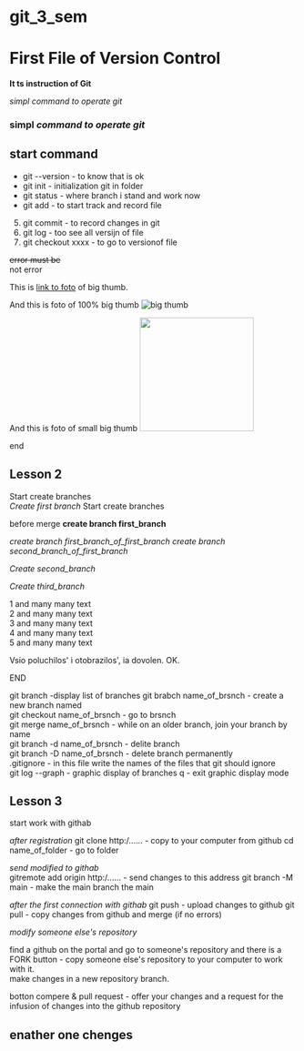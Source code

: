 # git_3_sem

# First File of Version Control
**It ts instruction of Git**  

*simpl command to operate git*  
### simpl _command to operate git_  

## start command  
* git --version - to know that is ok  
* git init - initialization git in folder  
* git status - where branch i stand and work now  
* git add - to start track and record file  
5. git commit - to record changes in git  
6. git log - too see all versijn of file  
7. git checkout xxxx - to go to versionof file  

~~error must be~~  
not error

This is [link to foto](https://thumbs.dreamstime.com/b/businessman-hand-s-thumb-up-219347.jpg) of big thumb.  

And this is foto of 100% big thumb
![big thumb](https://thumbs.dreamstime.com/b/businessman-hand-s-thumb-up-219347.jpg)  

And this is foto of small big thumb
[<img src="https://thumbs.dreamstime.com/b/businessman-hand-s-thumb-up-219347.jpg" width="200"/>](https://thumbs.dreamstime.com/b/businessman-hand-s-thumb-up-219347.jpg)  

end

## Lesson 2
Start create branches  
_Create first branch_
Start create branches

before merge
**create branch first_branch**

_create branch first_branch_of_first_branch_
_create branch second_branch_of_first_branch_

_Create second_branch_

_Create third_branch_

1 and many many text  
2 and many many text  
3 and many many text   
4 and many many text  
5 and many many text  

Vsio poluchilos' i otobrazilos', ia dovolen. OK.

END

git branch -display list of branches 
git brabch name_of_brsnch - create a new branch named  
git checkout name_of_brsnch - go to brsnch  
git merge name_of_brsnch - while on an older branch, join your branch by name  
git branch -d name_of_brsnch - delite branch   
git branch -D name_of_brsnch - delete branch permanently  
.gitignore - in this file write the names of the files that
  git should ignore  
git log --graph -  graphic display of branches
q - exit graphic display mode

## Lesson 3

start work with githab 

*after registration*
git clone http:/...... - copy to your computer from github
cd name_of_folder - go to folder  

*send modified to githab*  
gitremote add origin http:/...... - send changes to this address
git branch -M main - make the main branch the main 

*after the first connection with githab*
git push - upload changes to github
git pull - copy changes from github and merge (if no errors)

*modify someone else's repository*

find a github on the portal and go to someone's repository and there is a FORK button - copy someone else's repository to your computer to work with it.  
make changes in a new repository branch.

botton compere & pull request - offer your changes and a request for the infusion of changes into the github repository

## enather one chenges
